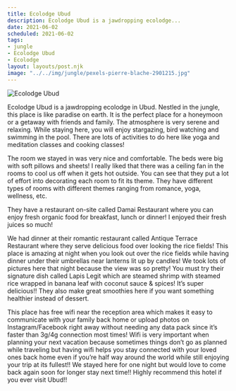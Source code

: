 ```yaml
---
title: Ecolodge Ubud
description: Ecolodge Ubud is a jawdropping ecolodge...
date: 2021-06-02
scheduled: 2021-06-02
tags:
- jungle
- Ecolodge Ubud
- Ecolodge
layout: layouts/post.njk
image: "../../img/jungle/pexels-pierre-blache-2901215.jpg"
---
```


![Ecolodge Ubud](../../img/jungle/pexels-pierre-blache-2901215.jpg)

Ecolodge Ubud is a jawdropping ecolodge in Ubud. Nestled in the jungle, this place is like paradise on earth. It is the perfect place for a honeymoon or a getaway with friends and family. The atmosphere is very serene and relaxing. While staying here, you will enjoy stargazing, bird watching and swimming in the pool. There are lots of activities to do here like yoga and meditation classes and cooking classes!

The room we stayed in was very nice and comfortable. The beds were big with soft pillows and sheets! I really liked that there was a ceiling fan in the rooms to cool us off when it gets hot outside. You can see that they put a lot of effort into decorating each room to fit its theme. They have different types of rooms with different themes ranging from romance, yoga, wellness, etc.

They have a restaurant on-site called Damai Restaurant where you can enjoy fresh organic food for breakfast, lunch or dinner! I enjoyed their fresh juices so much!

We had dinner at their romantic restaurant called Antique Terrace Restaurant where they serve delicious food over looking the rice fields! This place is amazing at night when you look out over the rice fields while having dinner under their umbrellas near lanterns lit up by candles! We took lots of pictures here that night because the view was so pretty! You must try their signature dish called Lapis Legit which are steamed shrimp with steamed rice wrapped in banana leaf with coconut sauce & spices! It’s super delicious!! They also make great smoothies here if you want something healthier instead of dessert.

This place has free wifi near the reception area which makes it easy to communicate with your family back home or upload photos on Instagram/Facebook right away without needing any data pack since it’s faster than 3g/4g connection most times! Wifi is very important when planning your next vacation because sometimes things don’t go as planned while traveling but having wifi helps you stay connected with your loved ones back home even if you’re half way around the world while still enjoying your trip at its fullest!! We stayed here for one night but would love to come back again soon for longer stay next time!! Highly recommend this hotel if you ever visit Ubud!!